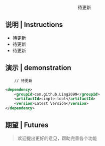 <p align="center">
  待更新
</p>



## 说明 | Instructions

- 待更新
- 待更新
- 待更新



## 演示 | demonstration

```
    // 待更新
```


```xml
<dependency>
    <groupId>com.github.Ling2099</groupId>
    <artifactId>simple-tool</artifactId>
    <version>Latest Version</version>
</dependency>
```



## 期望 | Futures

> 欢迎提出更好的意见，帮助完善各个功能

